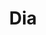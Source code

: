 ---
title: "Dia"
url: /ciudad-autonoma-de-buenos-aires/dia-avenida-general-francisco-fernandez-de-la-cruz-3/
shop: Lebensmittel
---